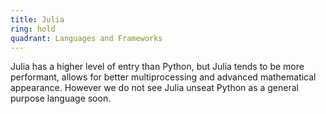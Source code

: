 ```yaml
---
title: Julia
ring: hold
quadrant: Languages and Frameworks
---
```


Julia has a higher level of entry than Python, but Julia tends to be more performant, allows for better multiprocessing and advanced mathematical appearance. However we do not see Julia unseat Python as a general purpose language soon.
